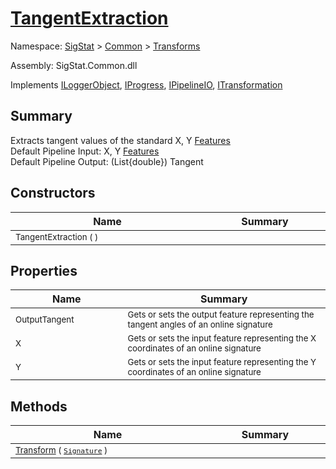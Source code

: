 # [TangentExtraction](./TangentExtraction.md)

Namespace: [SigStat]() > [Common](./../README.md) > [Transforms](./README.md)

Assembly: SigStat.Common.dll

Implements [ILoggerObject](./../ILoggerObject.md), [IProgress](./../Helpers/IProgress.md), [IPipelineIO](./../Pipeline/IPipelineIO.md), [ITransformation](./../ITransformation.md)

## Summary
Extracts tangent values of the standard X, Y [Features](https://github.com/hargitomi97/sigstat/blob/master/docs/md/SigStat/Common/Features.md)<br>Default Pipeline Input: X, Y [Features](https://github.com/hargitomi97/sigstat/blob/master/docs/md/SigStat/Common/Features.md)<br>Default Pipeline Output: (List{double})  Tangent

## Constructors

| Name | Summary | 
| --- | --- | 
| <sub>TangentExtraction (  )</sub><img width=200/>| <sub></sub><img width=200/>| <br>


## Properties

| Name | Summary | 
| --- | --- | 
| <sub>OutputTangent</sub><img width=200/>| <sub>Gets or sets the output feature representing the tangent angles of an online signature</sub><img width=200/>| <br>
| <sub>X</sub><img width=200/>| <sub>Gets or sets the input feature representing the X coordinates of an online signature</sub><img width=200/>| <br>
| <sub>Y</sub><img width=200/>| <sub>Gets or sets the input feature representing the Y coordinates of an online signature</sub><img width=200/>| <br>


## Methods

| Name | Summary | 
| --- | --- | 
| <sub>[Transform](./Methods/TangentExtraction-100663596.md) ( [`Signature`](./../Signature.md) )</sub><img width=200/>| <sub></sub><img width=200/>| <br>


